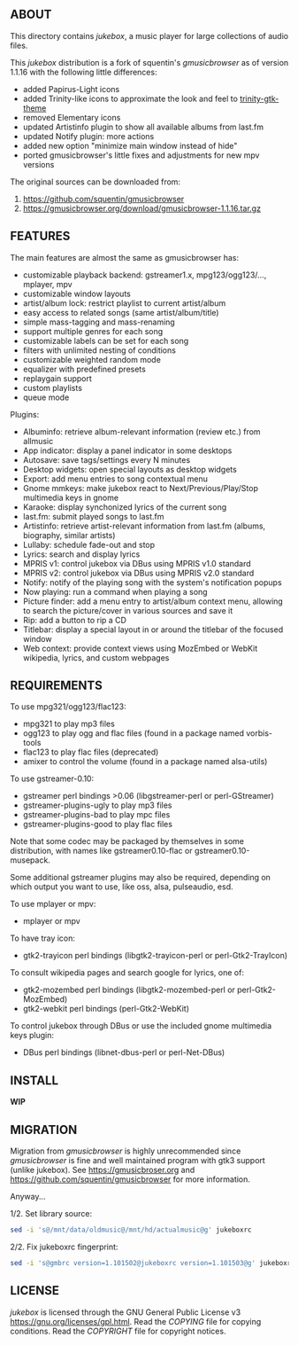 ABOUT
-----
This directory contains *jukebox*, a music player for large collections
of audio files.

This *jukebox* distribution is a fork of squentin's *gmusicbrowser* as
of version 1.1.16 with the following little differences:
  * added Papirus-Light icons
  * added Trinity-like icons to approximate the look and feel to
    [trinity-gtk-theme](https://github.com/zeppe-lin/trinity-gtk-theme)
  * removed Elementary icons
  * updated Artistinfo plugin to show all available albums from
    last.fm
  * updated Notify plugin: more actions
  * added new option "minimize main window instead of hide"
  * ported gmusicbrowser's little fixes and adjustments for new mpv
    versions

The original sources can be downloaded from:
  1. https://github.com/squentin/gmusicbrowser
  2. https://gmusicbrowser.org/download/gmusicbrowser-1.1.16.tar.gz

FEATURES
--------
The main features are almost the same as gmusicbrowser has:
  * customizable playback backend:
    gstreamer1.x, mpg123/ogg123/..., mplayer, mpv
  * customizable window layouts
  * artist/album lock: restrict playlist to current artist/album
  * easy access to related songs (same artist/album/title)
  * simple mass-tagging and mass-renaming
  * support multiple genres for each song
  * customizable labels can be set for each song
  * filters with unlimited nesting of conditions
  * customizable weighted random mode
  * equalizer with predefined presets
  * replaygain support
  * custom playlists
  * queue mode

Plugins:
  * Albuminfo: retrieve album-relevant information (review etc.) from
    allmusic
  * App indicator: display a panel indicator in some desktops
  * Autosave: save tags/settings every N minutes
  * Desktop widgets: open special layouts as desktop widgets
  * Export: add menu entries to song contextual menu
  * Gnome mmkeys: make jukebox react to Next/Previous/Play/Stop
    multimedia keys in gnome
  * Karaoke: display synchonized lyrics of the current song
  * last.fm: submit played songs to last.fm
  * Artistinfo: retrieve artist-relevant information from last.fm
    (albums, biography, similar artists)
  * Lullaby: schedule fade-out and stop
  * Lyrics: search and display lyrics
  * MPRIS v1: control jukebox via DBus using MPRIS v1.0 standard
  * MPRIS v2: control jukebox via DBus using MPRIS v2.0 standard
  * Notify: notify of the playing song with the system's notification
    popups
  * Now playing: run a command when playing a song
  * Picture finder: add a menu entry to artist/album context menu,
    allowing to search the picture/cover in various sources and save it
  * Rip: add a button to rip a CD
  * Titlebar: display a special layout in or around the titlebar of the
    focused window
  * Web context: provide context views using MozEmbed or WebKit
    wikipedia, lyrics, and custom webpages

REQUIREMENTS
------------
To use mpg321/ogg123/flac123:
  * mpg321 to play mp3 files
  * ogg123 to play ogg and flac files (found in a package named
    vorbis-tools
  * flac123 to play flac files (deprecated)
  * amixer to control the volume (found in a package named alsa-utils)

To use gstreamer-0.10:
  * gstreamer perl bindings >0.06 (libgstreamer-perl or perl-GStreamer)
  * gstreamer-plugins-ugly to play mp3 files
  * gstreamer-plugins-bad to play mpc files
  * gstreamer-plugins-good to play flac files

  Note that some codec may be packaged by themselves in some
  distribution, with names like gstreamer0.10-flac or
  gstreamer0.10-musepack.

  Some additional gstreamer plugins may also be required, depending
  on which output you want to use, like oss, alsa, pulseaudio, esd.

To use mplayer or mpv:
  * mplayer or mpv

To have tray icon:
  * gtk2-trayicon perl bindings (libgtk2-trayicon-perl or
    perl-Gtk2-TrayIcon)

To consult wikipedia pages and search google for lyrics, one of:
  * gtk2-mozembed perl bindings (libgtk2-mozembed-perl or
    perl-Gtk2-MozEmbed)
  * gtk2-webkit perl bindings (perl-Gtk2-WebKit)

To control jukebox through DBus or use the included gnome
multimedia keys plugin:
  * DBus perl bindings (libnet-dbus-perl or perl-Net-DBus)

INSTALL
-------
**WIP**

MIGRATION
---------
Migration from *gmusicbrowser* is highly unrecommended since
*gmusicbrowser* is fine and well maintained program with gtk3 support
(unlike jukebox).  See https://gmusicbroser.org and
https://github.com/squentin/gmusicbrowser for more information.

Anyway...

1/2. Set library source:
```sh
sed -i 's@/mnt/data/oldmusic@/mnt/hd/actualmusic@g' jukeboxrc
```

2/2. Fix jukeboxrc fingerprint:
```sh
sed -i 's@gmbrc version=1.101502@jukeboxrc version=1.101503@g' jukeboxrc
```

LICENSE
-------
*jukebox* is licensed through the GNU General Public License v3
<https://gnu.org/licenses/gpl.html>.
Read the *COPYING* file for copying conditions.
Read the *COPYRIGHT* file for copyright notices.


<!-- vim:sw=2:ts=2:sts=2:et:cc=72:tw=70
End of file. -->
